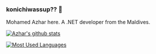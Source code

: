 ### konichiwassup?? 👋
Mohamed Azhar here. A .NET developer from the Maldives.

[![Azhar's github stats](https://github-readme-stats.vercel.app/api?username=mohamed-azhar&show_icons=true&theme=onedark)](https://github-readme-stats.vercel.app/api?username=mohamed-azhar&show_icons=true&theme=onedark)

[![Most Used Languages](https://github-readme-stats.vercel.app/api/top-langs/?username=mohamed-azhar&show_icons=true&theme=onedark)](https://github-readme-stats.vercel.app/api/top-langs/?username=mohamed-azhar&show_icons=true&theme=onedark)

<!--
**mohamed-azhar/mohamed-azhar** is a ✨ _special_ ✨ repository because its `README.md` (this file) appears on your GitHub profile.

Here are some ideas to get you started:

- 🔭 I’m currently working on ...
- 🌱 I’m currently learning ...
- 👯 I’m looking to collaborate on ...
- 🤔 I’m looking for help with ...
- 💬 Ask me about ...
- 📫 How to reach me: ...
- 😄 Pronouns: ...
- ⚡ Fun fact: ...
-->
